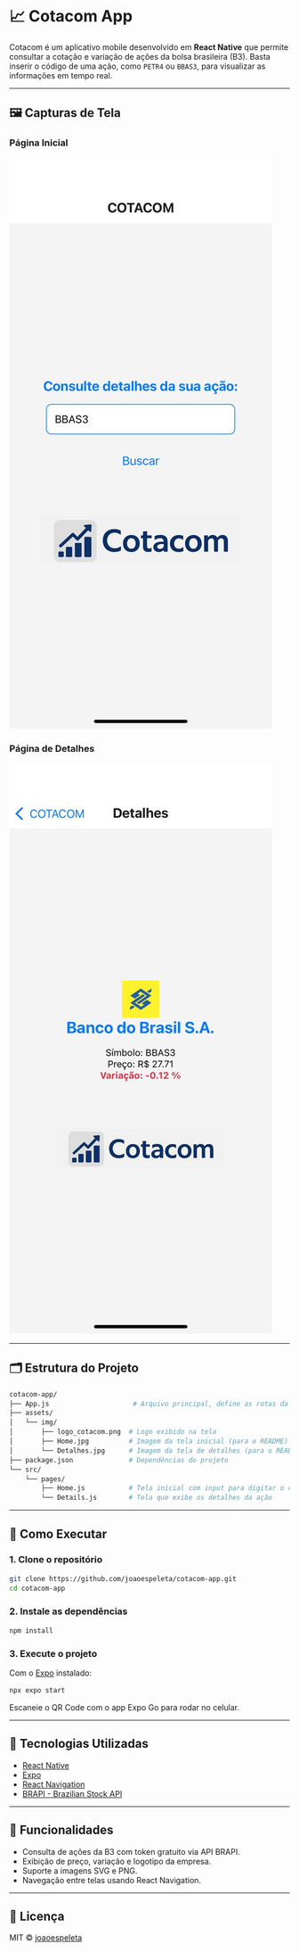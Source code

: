 
# 📈 Cotacom App

Cotacom é um aplicativo mobile desenvolvido em **React Native** que permite consultar a cotação e variação de ações da bolsa brasileira (B3). Basta inserir o código de uma ação, como `PETR4` ou `BBAS3`, para visualizar as informações em tempo real.

---

## 🖼️ Capturas de Tela

### Página Inicial
![Home](./assets/img/Home.jpg)

### Página de Detalhes
![Detalhes](./assets/img/Detalhes.jpg)

---

## 🗂️ Estrutura do Projeto

```bash
cotacom-app/
├── App.js                     # Arquivo principal, define as rotas da aplicação
├── assets/
│   └── img/
│       ├── logo_cotacom.png  # Logo exibido na tela
│       ├── Home.jpg          # Imagem da tela inicial (para o README)
│       └── Detalhes.jpg      # Imagem da tela de detalhes (para o README)
├── package.json              # Dependências do projeto
└── src/
    └── pages/
        ├── Home.js           # Tela inicial com input para digitar o código da ação
        └── Details.js        # Tela que exibe os detalhes da ação
```

---

## 🚀 Como Executar

### 1. Clone o repositório

```bash
git clone https://github.com/joaoespeleta/cotacom-app.git
cd cotacom-app
```

### 2. Instale as dependências

```bash
npm install
```

### 3. Execute o projeto

Com o [Expo](https://expo.dev/) instalado:

```bash
npx expo start
```

Escaneie o QR Code com o app Expo Go para rodar no celular.

---

## 🔧 Tecnologias Utilizadas

- [React Native](https://reactnative.dev/)
- [Expo](https://expo.dev/)
- [React Navigation](https://reactnavigation.org/)
- [BRAPI - Brazilian Stock API](https://brapi.dev/)

---

## 🧠 Funcionalidades

- Consulta de ações da B3 com token gratuito via API BRAPI.
- Exibição de preço, variação e logotipo da empresa.
- Suporte a imagens SVG e PNG.
- Navegação entre telas usando React Navigation.

---

## 📄 Licença

MIT © [joaoespeleta](https://github.com/joaoespeleta)
